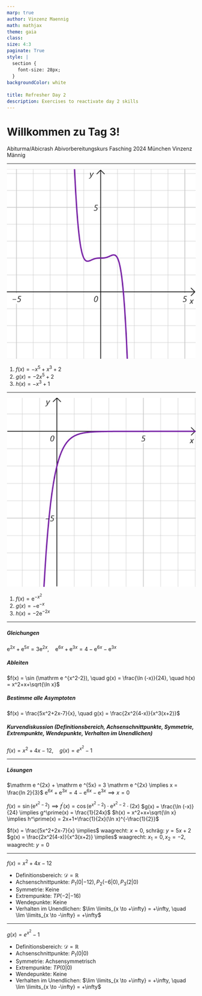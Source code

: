 ```yaml
---
marp: true
author: Vinzenz Maennig
math: mathjax
theme: gaia
class: 
size: 4:3
paginate: True
style: |
  section {
    font-size: 28px;
  }
backgroundColor: white

title: Refresher Day 2
description: Exercises to reactivate day 2 skills
---
```

# Willkommen zu Tag 3!
Abiturma/Abicrash Abivorbereitungskurs
Fasching 2024 München
Vinzenz Männig

---
<!--header: Wiederholung Tag 2-->
<!--footer: Abiturma/Abicrash Abivorbereitungskurs | Fasching 2024 München | Vinzenz Männig-->
![h:400](../analysis/images/repeat_day2_graph1.jpg)
1. $f(x) = -x^5 + x^3 +2$
2. $g(x) = -2x^5 + 2$
3. $h(x) = -x^3 + 1$

---
![h:400](../analysis/images/repeat_day2_graph2.jpg)
1. $f(x) = \mathrm e ^{-x^2}$
2. $g(x) = - \mathrm e ^{-x}$
3. $h(x) = -2 \mathrm e ^{-2x}$

---
##### Gleichungen
$\mathrm e ^{2x} + \mathrm e ^{5x} = 3 \mathrm e ^{2x}, \quad \mathrm e ^{6x} + \mathrm e ^{3x} = 4- \mathrm e ^{6x} - \mathrm e ^{3x}$

##### Ableiten
$f(x) = \sin (\mathrm e ^{x^2-2}), \quad g(x) = \frac{\ln (-x)}{24}, \quad h(x) = x^2+x+\sqrt{\ln x}$

##### Bestimme alle Asymptoten
$f(x) = \frac{5x^2+2x-7}{x}, \quad g(x) = \frac{2x^2(4-x)}{x^3(x+2)}$

##### Kurvendiskussion (Definitionsbereich, Achsenschnittpunkte, Symmetrie, Extrempunkte, Wendepunkte, Verhalten im Unendlichen)
$f(x) = x^2 + 4x -12, \quad g(x) = e^{x^2}-1$

---
##### Lösungen
$\mathrm e ^{2x} + \mathrm e ^{5x} = 3 \mathrm e ^{2x} \implies x = \frac{ln 2}{3}$
$\mathrm e ^{6x} + \mathrm e ^{3x} = 4- \mathrm e ^{6x} - \mathrm e ^{3x} \implies x = 0$

$f(x) = \sin (\mathrm e ^{x^2-2}) \implies f^\prime(x) = \cos(\mathrm e ^{x^2-2}) \cdot \mathrm e ^{x^2-2} \cdot (2x)$
$g(x) = \frac{\ln (-x)}{24} \implies g^\prime(x) = \frac{1}{24x}$
$h(x) = x^2+x+\sqrt{\ln x} \implies h^\prime(x) = 2x+1+\frac{1}{2x}(\ln x)^{-\frac{1}{2}}$

$f(x) = \frac{5x^2+2x-7}{x} \implies$ waagrecht: $x = 0$, schräg: $y = 5x+2$
$g(x) = \frac{2x^2(4-x)}{x^3(x+2)} \implies$ waagrecht: $x_1 = 0, x_2 = -2$, waagrecht: $y = 0$

---
$f(x) = x^2 + 4x -12$
- Definitionsbereich: $\mathcal{D} = \mathbb{R}$
- Achsenschnittpunkte: $P_1(0|-12), P_2(-6|0), P_3(2|0)$
- Symmetrie: Keine
- Extrempunkte: $TP(-2|-16)$
- Wendepunkte: Keine
- Verhalten im Unendlichen: 
$\lim \limits_{x \to +\infty} = +\infty, \quad \lim \limits_{x \to -\infty} = +\infty$

---
$g(x) = e^{x^2}-1$
- Definitionsbereich: $\mathcal{D} = \mathbb{R}$
- Achsenschnittpunkte: $P_1(0|0)$
- Symmetrie: Achsensymmetrisch
- Extrempunkte: $TP(0|0)$
- Wendepunkte: Keine
- Verhalten im Unendlichen:
$\lim \limits_{x \to +\infty} = +\infty, \quad \lim \limits_{x \to -\infty} = +\infty$